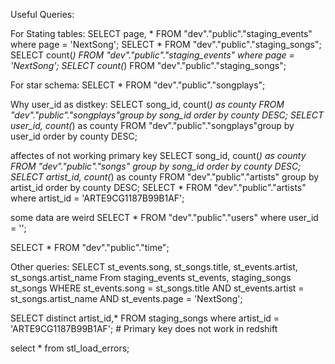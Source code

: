 Useful Queries:

For Stating tables:
SELECT page, * FROM "dev"."public"."staging_events" where page = 'NextSong';
SELECT * FROM "dev"."public"."staging_songs";
SELECT count(*) FROM "dev"."public"."staging_events" where page = 'NextSong';
SELECT count(*) FROM "dev"."public"."staging_songs";

For star schema:
SELECT * FROM "dev"."public"."songplays";

Why user_id as distkey:
SELECT song_id, count(*) as county FROM "dev"."public"."songplays"group by song_id order by county DESC;
SELECT user_id, count(*) as county FROM "dev"."public"."songplays"group by user_id order by county DESC;

affectes of not working primary key
SELECT song_id, count(*) as county  FROM "dev"."public"."songs" group by song_id order by county DESC;
SELECT artist_id, count(*) as county FROM "dev"."public"."artists" group by artist_id order by county DESC;
SELECT * FROM "dev"."public"."artists" where artist_id = 'ARTE9CG1187B99B1AF';

some data are weird
SELECT * FROM "dev"."public"."users" where user_id = '';


SELECT * FROM "dev"."public"."time";

Other queries:
SELECT st_events.song, st_songs.title, st_events.artist, st_songs.artist_name
                                                From staging_events st_events, staging_songs st_songs
                                                WHERE st_events.song = st_songs.title
                                                AND st_events.artist = st_songs.artist_name
                                                AND st_events.page = 'NextSong';

SELECT distinct artist_id,* FROM staging_songs where artist_id = 'ARTE9CG1187B99B1AF'; # Primary key does not work in redshift

select * from stl_load_errors;